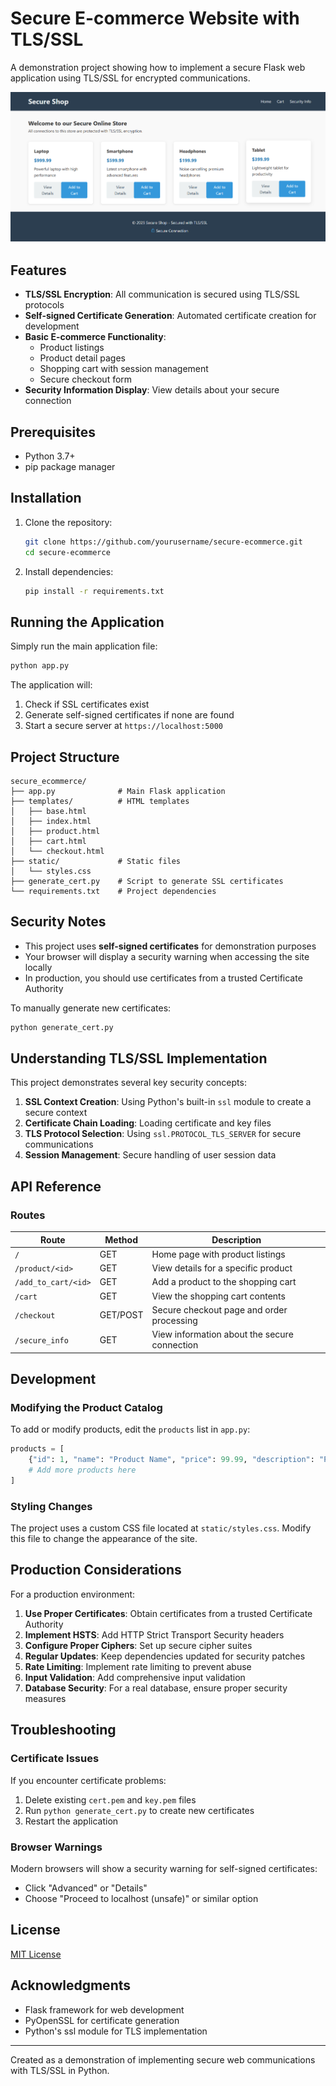 # Secure E-commerce Website with TLS/SSL

A demonstration project showing how to implement a secure Flask web application using TLS/SSL for encrypted communications.

![Secure E-commerce Demo](assets/dashboard.png)

## Features

- **TLS/SSL Encryption**: All communication is secured using TLS/SSL protocols
- **Self-signed Certificate Generation**: Automated certificate creation for development
- **Basic E-commerce Functionality**:
  - Product listings
  - Product detail pages
  - Shopping cart with session management
  - Secure checkout form
- **Security Information Display**: View details about your secure connection

## Prerequisites

- Python 3.7+
- pip package manager

## Installation

1. Clone the repository:
   ```bash
   git clone https://github.com/yourusername/secure-ecommerce.git
   cd secure-ecommerce
   ```

2. Install dependencies:
   ```bash
   pip install -r requirements.txt
   ```

## Running the Application

Simply run the main application file:

```bash
python app.py
```

The application will:
1. Check if SSL certificates exist
2. Generate self-signed certificates if none are found
3. Start a secure server at `https://localhost:5000`

## Project Structure

```
secure_ecommerce/
├── app.py              # Main Flask application
├── templates/          # HTML templates
│   ├── base.html
│   ├── index.html
│   ├── product.html
│   ├── cart.html
│   └── checkout.html
├── static/             # Static files
│   └── styles.css
├── generate_cert.py    # Script to generate SSL certificates
└── requirements.txt    # Project dependencies
```

## Security Notes

- This project uses **self-signed certificates** for demonstration purposes
- Your browser will display a security warning when accessing the site locally
- In production, you should use certificates from a trusted Certificate Authority

To manually generate new certificates:

```bash
python generate_cert.py
```

## Understanding TLS/SSL Implementation

This project demonstrates several key security concepts:

1. **SSL Context Creation**: Using Python's built-in `ssl` module to create a secure context
2. **Certificate Chain Loading**: Loading certificate and key files
3. **TLS Protocol Selection**: Using `ssl.PROTOCOL_TLS_SERVER` for secure communications
4. **Session Management**: Secure handling of user session data

## API Reference

### Routes

| Route | Method | Description |
|-------|--------|-------------|
| `/` | GET | Home page with product listings |
| `/product/<id>` | GET | View details for a specific product |
| `/add_to_cart/<id>` | GET | Add a product to the shopping cart |
| `/cart` | GET | View the shopping cart contents |
| `/checkout` | GET/POST | Secure checkout page and order processing |
| `/secure_info` | GET | View information about the secure connection |

## Development

### Modifying the Product Catalog

To add or modify products, edit the `products` list in `app.py`:

```python
products = [
    {"id": 1, "name": "Product Name", "price": 99.99, "description": "Product description"}
    # Add more products here
]
```

### Styling Changes

The project uses a custom CSS file located at `static/styles.css`. Modify this file to change the appearance of the site.

## Production Considerations

For a production environment:

1. **Use Proper Certificates**: Obtain certificates from a trusted Certificate Authority
2. **Implement HSTS**: Add HTTP Strict Transport Security headers
3. **Configure Proper Ciphers**: Set up secure cipher suites
4. **Regular Updates**: Keep dependencies updated for security patches
5. **Rate Limiting**: Implement rate limiting to prevent abuse
6. **Input Validation**: Add comprehensive input validation
7. **Database Security**: For a real database, ensure proper security measures

## Troubleshooting

### Certificate Issues

If you encounter certificate problems:

1. Delete existing `cert.pem` and `key.pem` files
2. Run `python generate_cert.py` to create new certificates
3. Restart the application

### Browser Warnings

Modern browsers will show a security warning for self-signed certificates:
- Click "Advanced" or "Details"
- Choose "Proceed to localhost (unsafe)" or similar option

## License

[MIT License](https://opensource.org/licenses/MIT)

## Acknowledgments

- Flask framework for web development
- PyOpenSSL for certificate generation
- Python's ssl module for TLS implementation

---

Created as a demonstration of implementing secure web communications with TLS/SSL in Python.